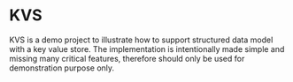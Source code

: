 # KVS
KVS is a demo project to illustrate how to support structured data model with a key value store. The implementation is intentionally made simple and missing many critical features, therefore should only be used for demonstration purpose only.

